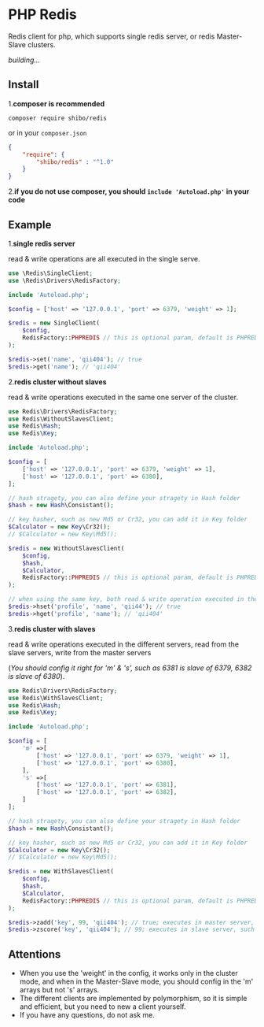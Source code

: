 # PHP Redis
Redis client for php, which supports single redis server, or redis Master-Slave clusters.

*building...*

## Install

1.**composer is recommended**

`composer require shibo/redis`

or in your `composer.json`

```json
{
    "require": {
        "shibo/redis" : "^1.0"
    }
}
```

2.**if you do not use composer, you should `include 'Autoload.php'` in your code**


## Example

1.**single redis server**

read & write operations are all executed in the single serve.

```php
use \Redis\SingleClient;
use \Redis\Drivers\RedisFactory;

include 'Autoload.php';

$config = ['host' => '127.0.0.1', 'port' => 6379, 'weight' => 1];

$redis = new SingleClient(
    $config,
    RedisFactory::PHPREDIS // this is optional param, default is PHPREDIS driver
);

$redis->set('name', 'qii404'); // true
$redis->get('name'); // 'qii404'
```

2.**redis cluster without slaves**

read & write operations executed in the same one server of the cluster.

```php
use Redis\Drivers\RedisFactory;
use Redis\WithoutSlavesClient;
use Redis\Hash;
use Redis\Key;

include 'Autoload.php';

$config = [
    ['host' => '127.0.0.1', 'port' => 6379, 'weight' => 1],
    ['host' => '127.0.0.1', 'port' => 6380],
];

// hash stragety, you can also define your stragety in Hash folder
$hash = new Hash\Consistant();

// key hasher, such as new Md5 or Cr32, you can add it in Key folder
$Calculator = new Key\Cr32();
// $Calculator = new Key\Md5();

$redis = new WithoutSlavesClient(
    $config,
    $hash,
    $Calculator,
    RedisFactory::PHPREDIS // this is optional param, default is PHPREDIS driver
);

// when using the same key, both read & write operation executed in the same server, such as port 6379
$redis->hset('profile', 'name', 'qii44'); // true
$redis->hget('profile', 'name'); // 'qii404'
```

3.**redis cluster with slaves**

read & write operations executed in the different servers, read from the slave servers, write from the master servers

(*You should config it right for 'm' & 's', such as 6381 is slave of 6379, 6382 is slave of 6380*).

```php
use Redis\Drivers\RedisFactory;
use Redis\WithSlavesClient;
use Redis\Hash;
use Redis\Key;

include 'Autoload.php';

$config = [
    'm' =>[
        ['host' => '127.0.0.1', 'port' => 6379, 'weight' => 1],
        ['host' => '127.0.0.1', 'port' => 6380],
    ],
    's' =>[
        ['host' => '127.0.0.1', 'port' => 6381],
        ['host' => '127.0.0.1', 'port' => 6382],
    ]
];

// hash stragety, you can also define your stragety in Hash folder
$hash = new Hash\Consistant();

// key hasher, such as new Md5 or Cr32, you can add it in Key folder
$Calculator = new Key\Cr32();
// $Calculator = new Key\Md5();

$redis = new WithSlavesClient(
    $config,
    $hash,
    $Calculator,
    RedisFactory::PHPREDIS // this is optional param, default is PHPREDIS driver
);

$redis->zadd('key', 99, 'qii404'); // true; executes in master server, such as port 6379
$redis->zscore('key', 'qii404'); // 99; executes in slave server, such as port 6381
```

## Attentions

- When you use the 'weight' in the config, it works only in the cluster mode, and when in the Master-Slave mode, you should config in the 'm' arrays but not 's' arrays.
- The different clients are implemented by polymorphism, so it is simple and efficient, but you need to new a client yourself.
- If you have any questions, do not ask me.
